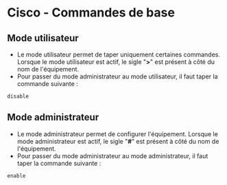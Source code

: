 # Cisco - Commandes de base

## Mode utilisateur
- Le mode utilisateur permet de taper uniquement certaines commandes. Lorsque le mode utilisateur est actif, le sigle "**>**" est présent à côté du nom de l'équipement.
- Pour passer du mode administrateur au mode utilisateur, il faut taper la commande suivante :
```
disable
```

## Mode administrateur
- Le mode administrateur permet de configurer l'équipement. Lorsque le mode administrateur est actif, le sigle "**#**" est présent à côté du nom de l'équipement.
- Pour passer du mode administrateur au mode administrateur, il faut taper la commande suivante :
```
enable
```
